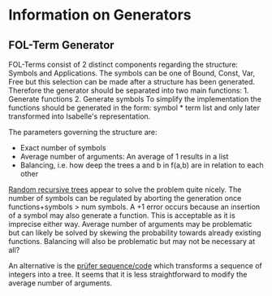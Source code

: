# Information on Generators
## FOL-Term Generator
FOL-Terms consist of 2 distinct components regarding the structure: Symbols and Applications.
The symbols can be one of Bound, Const, Var, Free but this selection can be made after a structure has been generated.
Therefore the generator should be separated into two main functions: 1. Generate functions 2. Generate symbols
To simplify the implementation the functions should be generated in the form: symbol * term list and only later transformed into Isabelle's representation.

The parameters governing the structure are:
- Exact number of symbols
- Average number of arguments: An average of 1 results in a list
- Balancing, i.e. how deep the trees a and b in f(a,b) are in relation to each other

[Random recursive trees](https://en.wikipedia.org/wiki/Random_recursive_tree) appear to solve the problem quite nicely. The number of symbols can be regulated by aborting the generation once functions+symbols > num symbols. A +1 error occurs because an insertion of a symbol may also generate a function. This is acceptable as it is imprecise either way. Average number of arguments may be problematic but can likely be solved by skewing the probability towards already existing functions. Balancing will also be problematic but may not be necessary at all?

An alternative is the [prüfer sequence/code](https://en.wikipedia.org/wiki/Pr%C3%BCfer_sequence) which transforms a sequence of integers into a tree. It seems that it is less straightforward to modify the average number of arguments.
